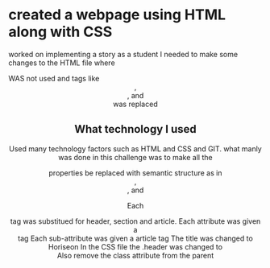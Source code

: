 # created a webpage using HTML along with CSS
worked on implementing a story
as a student I needed to make some changes to the HTML file where <div> WAS not used and tags like <header>, <section>, and <article> was replaced

## What technology I used
Used many technology factors such as HTML and CSS and GIT.
what manly was done in this challenge was to make all the <div> properties be replaced with semantic structure as in <section>, <article>, and <header>


Each <div> tag was substitued for header, section and article.
Each attribute was given a <section> tag 
Each sub-attribute was given a article tag
The title was changed to Horiseon
In the CSS file the .header was changed to <header>
Also remove the class attribute from the parent <div>

<link rel="stylesheet" href="./assets/css/style.css">




